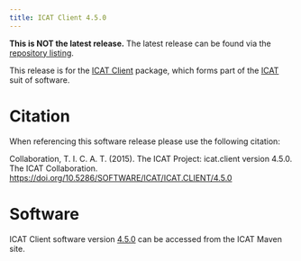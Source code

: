 ```yaml
---
title: ICAT Client 4.5.0
---
```


**This is NOT the latest release.** The latest release can be found via the [repository listing](https://repo.icatproject.org/site/icat/client/).

This release is for the [ICAT Client](/releases/packages/icat-client/icat-client/) package, which forms part of the [ICAT](/releases/) suit of software.

# Citation

When referencing this software release please use the following citation:

Collaboration, T. I. C. A. T. (2015). The ICAT Project: icat.client version 4.5.0. The ICAT Collaboration. https://doi.org/10.5286/SOFTWARE/ICAT/ICAT.CLIENT/4.5.0

# Software

ICAT Client software version [4.5.0](https://repo.icatproject.org/site/icat/client/4.5.0/) can be accessed from the ICAT Maven site.
